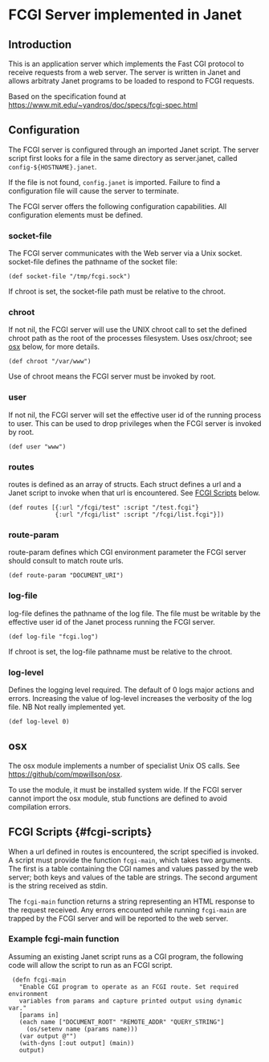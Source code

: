 # FCGI Server implemented in Janet

## Introduction

This is an application server which implements the Fast CGI protocol to
receive requests from a web server. The server is written in Janet and
allows arbitraty Janet programs to be loaded to respond to FCGI
requests.

Based on the specification found at
<https://www.mit.edu/~yandros/doc/specs/fcgi-spec.html>

## Configuration

The FCGI server is configured through an imported Janet script. The
server script first looks for a file in the same directory as
server.janet, called `config-${HOSTNAME}.janet`.

If the file is not found, `config.janet` is imported. Failure to find
a configuration file will cause the server to terminate.

The FCGI server offers the following configuration capabilities. All
configuration elements  must be defined.

### socket-file

The FCGI server communicates with the Web server via a Unix
socket. socket-file defines the pathname of the socket file:

`
(def socket-file "/tmp/fcgi.sock")
`


If chroot is set, the socket-file path must be relative to the chroot.

### chroot


If not nil, the FCGI server will use the UNIX chroot call to set the
defined chroot path as the root of the processes filesystem. Uses
osx/chroot; see [osx](#osx) below, for more details.

`
(def chroot "/var/www")
`

Use of chroot means the FCGI server must be invoked by root.

### user

If not nil, the FCGI server will set the effective user id of the
running process to user.  This can be used to drop privileges when the
FCGI server is invoked by root.

`
(def user "www")
`

### routes

routes is defined as an array of structs. Each struct
defines a url and a Janet script to invoke when that url is
encountered. See [FCGI Scripts](#fcgi-scripts) below.

``` janet
(def routes [{:url "/fcgi/test" :script "/test.fcgi"}
             {:url "/fcgi/list" :script "/fcgi/list.fcgi"}])
```

### route-param

route-param defines which CGI environment parameter the
FCGI server should consult to match route urls.

`
(def route-param "DOCUMENT_URI")
`

### log-file

log-file defines the pathname of the log file. The file must be writable by the
effective user id of the Janet process running the FCGI server.

`
(def log-file "fcgi.log")
`

If chroot is set, the log-file pathname must be relative to the chroot.

### log-level

Defines the logging level required. The default of 0 logs major
actions and errors.  Increasing the value of log-level increases the
verbosity of the log file. NB Not really implemented yet.

`
(def log-level 0)
`

## osx

The osx module implements a number of specialist Unix OS calls. See
<https://github/com/mpwillson/osx>.

To use the module, it must be installed system wide. If the FCGI
server cannot import the osx module, stub functions are defined
to avoid compilation errors.

## FCGI Scripts {#fcgi-scripts}

When a url defined in routes is encountered, the script specified is
invoked. A script must provide the function `fcgi-main`, which
takes two arguments. The first is a table containing the CGI names and
values passed by the web server; both keys and values of the table are
strings. The second argument is the string received as stdin.

The `fcgi-main` function returns a string representing an HTML
response to the request received.  Any errors encounted while running
`fcgi-main` are trapped by the FCGI server and will be reported to
the web server.

### Example fcgi-main function

Assuming an existing Janet script runs as a CGI program, the following
code will allow the script to run as an FCGI script.

``` janet
 (defn fcgi-main
   "Enable CGI program to operate as an FCGI route. Set required environment
   variables from params and capture printed output using dynamic var."
   [params in]
   (each name ["DOCUMENT_ROOT" "REMOTE_ADDR" "QUERY_STRING"]
     (os/setenv name (params name)))
   (var output @"")
   (with-dyns [:out output] (main))
   output)
```
